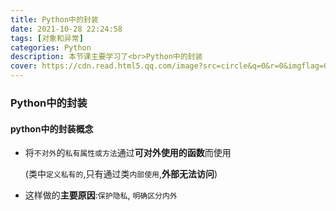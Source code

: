 ```yaml
---
title: Python中的封装
date: 2021-10-28 22:24:58
tags: [对象和异常]
categories: Python
description: 本节课主要学习了<br>Python中的封装
cover: https://cdn.read.html5.qq.com/image?src=circle&q=0&r=0&imgflag=0&cdn_cache=1800&w=0&h=0&imageUrl=https://learnonly-7.oss-cn-qingdao.aliyuncs.com/2021-10-28/2.jpg
---
```


### Python中的封装

#### python中的封装概念

- 将`不对外`的`私有属性或方法`通过**可对外使用的函数**而使用

  ​		(类中`定义私有的`,只有通过类`内部使用`,**外部无法访问**)

- 这样做的**主要原因**:`保护隐私`, `明确区分内外`

